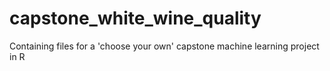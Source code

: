 # capstone_white_wine_quality
Containing files for a 'choose your own' capstone machine learning project in R
